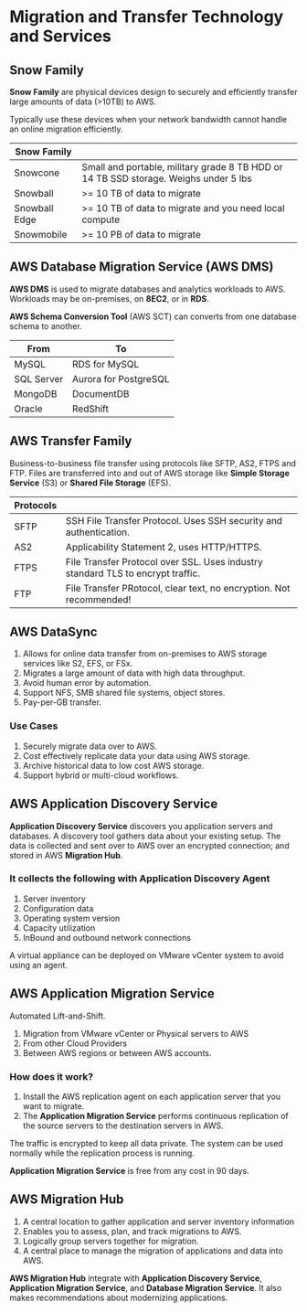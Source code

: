 # Migration and Transfer Technology and Services

## Snow Family

**Snow Family** are physical devices design to securely and efficiently transfer large amounts of data (>10TB) to AWS.

Typically use these devices when your network bandwidth cannot handle an online migration efficiently.

| Snow Family | |
|--- |--- |
| Snowcone | Small and portable, military grade 8 TB HDD or 14 TB SSD storage. Weighs under 5 lbs |
| Snowball | >= 10 TB of data to migrate |
| Snowball Edge | >= 10 TB of data to migrate and you need local compute |
| Snowmobile |  >= 10 PB of data to migrate |

## AWS Database Migration Service (AWS DMS)

**AWS DMS** is used to migrate databases and analytics workloads to AWS. Workloads may be on-premises, on **8EC2**, or in **RDS**.

**AWS Schema Conversion Tool** (AWS SCT) can converts from one database schema to another.

| From | To |
|--- |--- |
| MySQL | RDS for MySQL |
| SQL Server | Aurora for PostgreSQL |
| MongoDB | DocumentDB |
| Oracle | RedShift |

## AWS Transfer Family

Business-to-business file transfer using protocols like SFTP, AS2, FTPS and FTP. Files are transferred into and out of AWS storage like **Simple Storage Service** (S3) or **Shared File Storage** (EFS).

| Protocols | |
|--- |--- |
| SFTP | SSH File Transfer Protocol. Uses SSH security and authentication. |
| AS2 | Applicability Statement 2, uses HTTP/HTTPS. |
| FTPS | File Transfer Protocol over SSL. Uses industry standard TLS to encrypt traffic. |
| FTP | File Transfer PRotocol, clear text, no encryption. Not recommended! |

## AWS DataSync

1. Allows for online data transfer from on-premises to AWS storage services like S2, EFS, or FSx. 
1. Migrates a large amount of data with high data throughput.
1. Avoid human error by automation.
1. Support NFS, SMB shared file systems, object stores.
1. Pay-per-GB transfer.

### Use Cases

1. Securely migrate data over to AWS. 
1. Cost effectively replicate data your data using AWS storage. 
1. Archive historical data to low cost AWS storage.
1. Support hybrid or multi-cloud workflows.

## AWS Application Discovery Service

**Application Discovery Service** discovers you application servers and databases. A discovery tool gathers data about your existing setup. The data is collected and sent over to AWS over an encrypted connection; and stored in AWS **Migration Hub**.

### It collects the following with Application Discovery Agent

1. Server inventory
1. Configuration data
1. Operating system version
1. Capacity utilization
1. InBound and outbound network connections

A virtual appliance can be deployed on VMware vCenter system to avoid using an agent.

## AWS Application Migration Service

Automated Lift-and-Shift.

1. Migration from VMware vCenter or Physical servers to AWS
1. From other Cloud Providers
1. Between AWS regions or between AWS accounts.

### How does it work?

1. Install the AWS replication agent on each application server that you want to migrate.
1. The **Application Migration Service** performs continuous replication of the source servers to the destination servers in AWS.

The traffic is encrypted to keep all data private. The system can be used normally while the replication process is running.

**Application Migration Service** is free from any cost in 90 days.

## AWS Migration Hub

1. A central location to gather application and server inventory information
1. Enables you to assess, plan, and track migrations to AWS.
1. Logically group servers together for migration.
1. A central place to manage the migration of applications and data into AWS.

**AWS Migration Hub** integrate with **Application Discovery Service**, **Application Migration Service**, and **Database Migration Service**. It also makes recommendations about modernizing applications.

